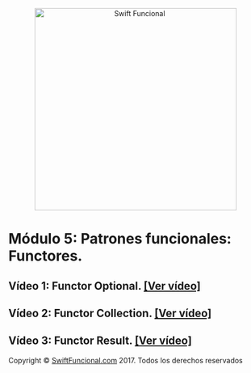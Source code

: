 <p align="center">
<a href="http://swiftfuncional.com"><img src="http://www.swiftfuncional.com/wp-content/uploads/2016/10/Swift-x-04.png" alt="Swift Funcional" width="400"/></a>
</p>

# Módulo 5: Patrones funcionales: Functores. 

## Vídeo 1: Functor Optional. [[Ver vídeo]](http://swiftfuncional.thinkific.com/courses/take/programacion-funcional-swift/lessons/1383514-functor-optional)

## Vídeo 2: Functor Collection. [[Ver vídeo]](http://swiftfuncional.thinkific.com/courses/take/programacion-funcional-swift/lessons/1383515-functor-collection)

## Vídeo 3: Functor Result. [[Ver vídeo]](http://swiftfuncional.thinkific.com/courses/take/programacion-funcional-swift/lessons/1383516-functor-result)

Copyright © [SwiftFuncional.com](http://swiftfuncional.com) 2017. Todos los derechos reservados
